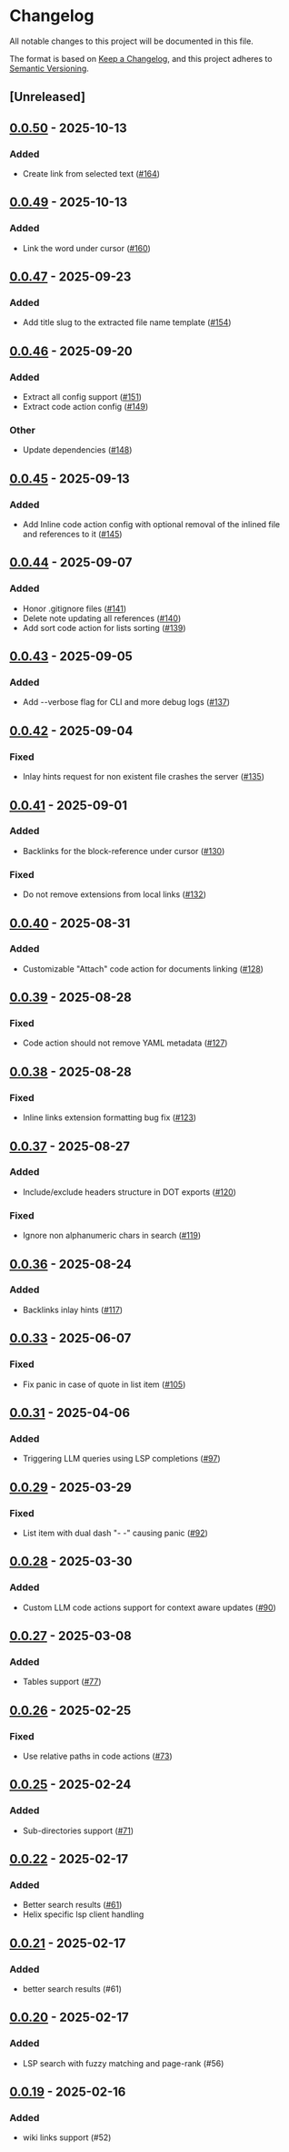 # Changelog

All notable changes to this project will be documented in this file.

The format is based on [Keep a Changelog](https://keepachangelog.com/en/1.0.0/),
and this project adheres to [Semantic Versioning](https://semver.org/spec/v2.0.0.html).

## [Unreleased]

## [0.0.50](https://github.com/iwe-org/iwe/compare/iwes-v0.0.49...iwes-v0.0.50) - 2025-10-13

### Added

- Create link from selected text ([#164](https://github.com/iwe-org/iwe/pull/164))

## [0.0.49](https://github.com/iwe-org/iwe/compare/iwes-v0.0.48...iwes-v0.0.49) - 2025-10-13

### Added

- Link the word under cursor ([#160](https://github.com/iwe-org/iwe/pull/160))

## [0.0.47](https://github.com/iwe-org/iwe/compare/iwes-v0.0.46...iwes-v0.0.47) - 2025-09-23

### Added

- Add title slug to the extracted file name template ([#154](https://github.com/iwe-org/iwe/pull/154))

## [0.0.46](https://github.com/iwe-org/iwe/compare/iwes-v0.0.45...iwes-v0.0.46) - 2025-09-20

### Added

- Extract all config support ([#151](https://github.com/iwe-org/iwe/pull/151))
- Extract code action config ([#149](https://github.com/iwe-org/iwe/pull/149))

### Other

- Update dependencies ([#148](https://github.com/iwe-org/iwe/pull/148))

## [0.0.45](https://github.com/iwe-org/iwe/compare/iwes-v0.0.44...iwes-v0.0.45) - 2025-09-13

### Added

- Add Inline code action config with optional removal of the inlined file and references to it ([#145](https://github.com/iwe-org/iwe/pull/145))

## [0.0.44](https://github.com/iwe-org/iwe/compare/iwes-v0.0.43...iwes-v0.0.44) - 2025-09-07

### Added

- Honor .gitignore files ([#141](https://github.com/iwe-org/iwe/pull/141))
- Delete note updating all references ([#140](https://github.com/iwe-org/iwe/pull/140))
- Add sort code action for lists sorting ([#139](https://github.com/iwe-org/iwe/pull/139))

## [0.0.43](https://github.com/iwe-org/iwe/compare/iwes-v0.0.42...iwes-v0.0.43) - 2025-09-05

### Added

- Add --verbose flag for CLI and more debug logs ([#137](https://github.com/iwe-org/iwe/pull/137))

## [0.0.42](https://github.com/iwe-org/iwe/compare/iwes-v0.0.41...iwes-v0.0.42) - 2025-09-04

### Fixed

- Inlay hints request for non existent file crashes the server ([#135](https://github.com/iwe-org/iwe/pull/135))

## [0.0.41](https://github.com/iwe-org/iwe/compare/iwes-v0.0.40...iwes-v0.0.41) - 2025-09-01

### Added

- Backlinks for the block-reference under cursor ([#130](https://github.com/iwe-org/iwe/pull/130))

### Fixed

- Do not remove extensions from local links ([#132](https://github.com/iwe-org/iwe/pull/132))

## [0.0.40](https://github.com/iwe-org/iwe/compare/iwes-v0.0.39...iwes-v0.0.40) - 2025-08-31

### Added

- Customizable "Attach" code action for documents linking ([#128](https://github.com/iwe-org/iwe/pull/128))

## [0.0.39](https://github.com/iwe-org/iwe/compare/iwes-v0.0.38...iwes-v0.0.39) - 2025-08-28

### Fixed

- Code action should not remove YAML metadata ([#127](https://github.com/iwe-org/iwe/pull/127))

## [0.0.38](https://github.com/iwe-org/iwe/compare/iwes-v0.0.37...iwes-v0.0.38) - 2025-08-28

### Fixed

- Inline links extension formatting bug fix ([#123](https://github.com/iwe-org/iwe/pull/123))

## [0.0.37](https://github.com/iwe-org/iwe/compare/iwes-v0.0.36...iwes-v0.0.37) - 2025-08-27

### Added

- Include/exclude headers structure in DOT exports ([#120](https://github.com/iwe-org/iwe/pull/120))

### Fixed

- Ignore non alphanumeric chars in search ([#119](https://github.com/iwe-org/iwe/pull/119))

## [0.0.36](https://github.com/iwe-org/iwe/compare/iwes-v0.0.35...iwes-v0.0.36) - 2025-08-24

### Added

- Backlinks inlay hints ([#117](https://github.com/iwe-org/iwe/pull/117))

## [0.0.33](https://github.com/iwe-org/iwe/compare/iwes-v0.0.32...iwes-v0.0.33) - 2025-06-07

### Fixed

- Fix panic in case of quote in list item ([#105](https://github.com/iwe-org/iwe/pull/105))

## [0.0.31](https://github.com/iwe-org/iwe/compare/iwes-v0.0.30...iwes-v0.0.31) - 2025-04-06

### Added

- Triggering LLM queries using LSP completions ([#97](https://github.com/iwe-org/iwe/pull/97))

## [0.0.29](https://github.com/iwe-org/iwe/compare/iwes-v0.0.28...iwes-v0.0.29) - 2025-03-29

### Fixed

- List item with dual dash "- -" causing panic ([#92](https://github.com/iwe-org/iwe/pull/92))

## [0.0.28](https://github.com/iwe-org/iwe/compare/iwes-v0.0.27...iwes-v0.0.28) - 2025-03-30

### Added

- Custom LLM code actions support for context aware updates ([#90](https://github.com/iwe-org/iwe/pull/90))

## [0.0.27](https://github.com/iwe-org/iwe/compare/iwes-v0.0.26...iwes-v0.0.27) - 2025-03-08

### Added

- Tables support ([#77](https://github.com/iwe-org/iwe/pull/77))

## [0.0.26](https://github.com/iwe-org/iwe/compare/iwes-v0.0.25...iwes-v0.0.26) - 2025-02-25

### Fixed

- Use relative paths in code actions ([#73](https://github.com/iwe-org/iwe/pull/73))

## [0.0.25](https://github.com/iwe-org/iwe/compare/iwes-v0.0.24...iwes-v0.0.25) - 2025-02-24

### Added

- Sub-directories support ([#71](https://github.com/iwe-org/iwe/pull/71))

## [0.0.22](https://github.com/iwe-org/iwe/compare/iwes-v0.0.21...iwes-v0.0.22) - 2025-02-17

### Added

- Better search results ([#61](https://github.com/iwe-org/iwe/pull/61))
- Helix specific lsp client handling

## [0.0.21](https://github.com/iwe-org/iwe/compare/iwes-v0.0.20...iwes-v0.0.21) - 2025-02-17

### Added

- better search results (#61)

## [0.0.20](https://github.com/iwe-org/iwe/compare/iwes-v0.0.19...iwes-v0.0.20) - 2025-02-17

### Added

- LSP search with fuzzy matching and page-rank (#56)

## [0.0.19](https://github.com/iwe-org/iwe/compare/iwes-v0.0.18...iwes-v0.0.19) - 2025-02-16

### Added

- wiki links support (#52)
